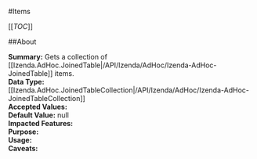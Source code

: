 #Items

[[_TOC_]]

##About

**Summary:** Gets a collection of [[Izenda.AdHoc.JoinedTable|/API/Izenda/AdHoc/Izenda-AdHoc-JoinedTable]] items.  
**Data Type:** [[Izenda.AdHoc.JoinedTableCollection|/API/Izenda/AdHoc/Izenda-AdHoc-JoinedTableCollection]]  
**Accepted Values:**   
**Default Value:** null  
**Impacted Features:**   
**Purpose:**   
**Usage:**   
**Caveats:**   

